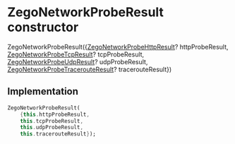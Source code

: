 


# ZegoNetworkProbeResult constructor







ZegoNetworkProbeResult({[ZegoNetworkProbeHttpResult](../../zego_uikit_prebuilt_live_audio_room/ZegoNetworkProbeHttpResult-class.md)? httpProbeResult, [ZegoNetworkProbeTcpResult](../../zego_uikit_prebuilt_live_audio_room/ZegoNetworkProbeTcpResult-class.md)? tcpProbeResult, [ZegoNetworkProbeUdpResult](../../zego_uikit_prebuilt_live_audio_room/ZegoNetworkProbeUdpResult-class.md)? udpProbeResult, [ZegoNetworkProbeTracerouteResult](../../zego_uikit_prebuilt_live_audio_room/ZegoNetworkProbeTracerouteResult-class.md)? tracerouteResult})





## Implementation

```dart
ZegoNetworkProbeResult(
    {this.httpProbeResult,
    this.tcpProbeResult,
    this.udpProbeResult,
    this.tracerouteResult});
```







